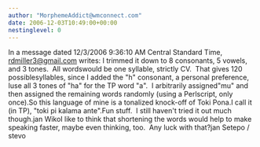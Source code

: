 ```yaml
---
author: "MorphemeAddict@wmconnect.com"
date: 2006-12-03T10:49:00+00:00
nestinglevel: 0
---
```

In a message dated 12/3/2006 9:36:10 AM Central Standard Time, [rdmiller3@gmail.com](mailto://rdmiller3@gmail.com) writes:
I trimmed it down to 8 consonants, 5 vowels, and 3 tones.  All wordswould be one syllable, strictly CV.  That gives 120 possiblesyllables, since I added the "h" consonant, a personal preference, Iuse all 3 tones of "ha" for the TP word "a".  I arbitrarily assigned"mu" and then assigned the remaining words randomly (using a Perlscript, only once).So this language of mine is a tonalized knock-off of Toki Pona.I call it (in TP), "toki pi kalama ante".Fun stuff.  I still haven't tried it out much though.jan WikoI like to think that shortening the words would help to make speaking faster, maybe even thinking, too.  Any luck with that?jan Setepo / stevo